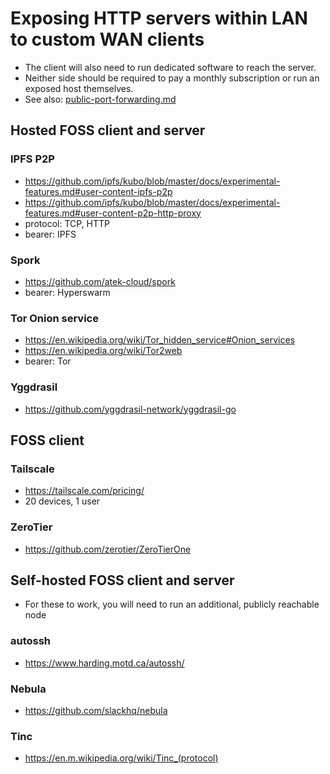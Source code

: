 # Exposing HTTP servers within LAN to custom WAN clients

* The client will also need to run dedicated software to reach the server.
* Neither side should be required to pay a monthly subscription or run an exposed host themselves.
* See also: [public-port-forwarding.md](public-port-forwarding.md)

## Hosted FOSS client and server

### IPFS P2P

* https://github.com/ipfs/kubo/blob/master/docs/experimental-features.md#user-content-ipfs-p2p
* https://github.com/ipfs/kubo/blob/master/docs/experimental-features.md#user-content-p2p-http-proxy
* protocol: TCP, HTTP
* bearer: IPFS

### Spork

* https://github.com/atek-cloud/spork
* bearer: Hyperswarm

### Tor Onion service

* https://en.wikipedia.org/wiki/Tor_hidden_service#Onion_services
* https://en.wikipedia.org/wiki/Tor2web
* bearer: Tor

### Yggdrasil

* https://github.com/yggdrasil-network/yggdrasil-go

## FOSS client

### Tailscale

* https://tailscale.com/pricing/
* 20 devices, 1 user

### ZeroTier

* https://github.com/zerotier/ZeroTierOne

## Self-hosted FOSS client and server

* For these to work, you will need to run an additional, publicly reachable node

### autossh

* https://www.harding.motd.ca/autossh/

### Nebula

* https://github.com/slackhq/nebula

### Tinc

* https://en.m.wikipedia.org/wiki/Tinc_(protocol)
